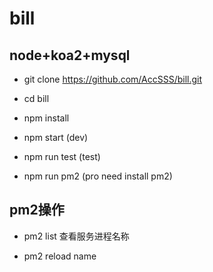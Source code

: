 # bill

## node+koa2+mysql

- git clone https://github.com/AccSSS/bill.git

- cd bill

- npm install

- npm start (dev)

- npm run test (test)

- npm run pm2 (pro need install pm2)

## pm2操作

- pm2 list 查看服务进程名称

- pm2 reload name 
